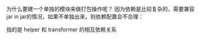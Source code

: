 为什么要建一个单独的模块来做打包操作呢？
因为依赖是比较复杂的，需要兼容jar in jar的情况，如果不单独出来，则依赖配置会不合理：

指的是 helper 和 transformer 的相互依赖关系